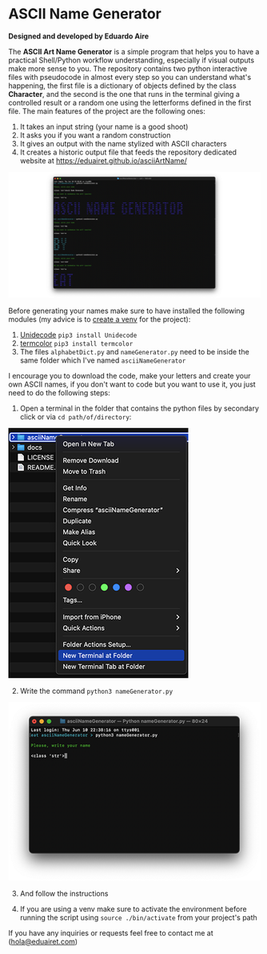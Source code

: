 # ASCII Name Generator

**Designed and developed by Eduardo Aire**

The **ASCII Art Name Generator** is a simple program that helps you to have a practical Shell/Python workflow understanding, especially if visual outputs make more sense to you. The repository contains two python interactive files with pseudocode in almost every step so you can understand what's happening, the first file is a dictionary of objects defined by the class **Character**, and the second is the one that runs in the terminal giving a controlled result or a random one using the letterforms defined in the first file. The main features of the project are the following ones:

1. It takes an input string (your name is a good shoot)
2. It asks you if you want a random construction
3. It gives an output with the name stylized with ASCII characters
4. It creates a historic output file that feeds the repository dedicated website at https://eduairet.github.io/asciiArtName/

![Shell program preview](/docs/ims/shellinterface.png)

Before generating your names make sure to have installed the following modules (my advice is to [create a venv](https://docs.python.org/3/library/venv.html) for the project):

1. [Unidecode](https://pypi.org/project/Unidecode/) `pip3 install Unidecode`
2. [termcolor](https://pypi.org/project/termcolor/) `pip3 install termcolor`
3. The files `alphabetDict.py` and `nameGenerator.py` need to be inside the same folder which I've named `asciiNameGenerator` 

I encourage you to download the code, make your letters and create your own ASCII names, if you don't want to code but you want to use it, you just need to do the following steps:

1. Open a terminal in the folder that contains the python files by secondary click or via `cd path/of/directory`:

![Open the terminal](/docs/ims/openterminal.png)

2. Write the command `python3 nameGenerator.py`

![Run the file](/docs/ims/run.png)

3. And follow the instructions

4. If you are using a venv make sure to activate the environment before running the script using `source ./bin/activate` from your project's path 

If you have any inquiries or requests feel free to contact me at (hola@eduairet.com)
